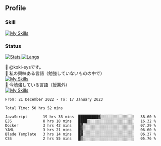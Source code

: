 ## Profile
### Skill
[![My Skills](https://skillicons.dev/icons?i=html,css,javascript,php,java,nodejs,react,bootstrap,docker,laravel,git,github,githubactions,materialui&theme=dark)](https://skillicons.dev)<br>
### Status
[![Stats](https://github-readme-stats.vercel.app/api?username=koki-sys&count_private=true&show_icons=true)
![Langs](https://github-readme-stats.vercel.app/api/top-langs/?username=koki-sys&layout=compact)](https://github.com/koki-sys)

👋 @koki-sysです。<br/>
👀 私の興味ある言語（勉強していないものの中で）<br/>
[![My Skills](https://skillicons.dev/icons?i=golang,gin&theme=dark)](https://skillicons.dev)<br/>
🌱 今勉強している言語（授業外）<br/>
[![My Skills](https://skillicons.dev/icons?i=typescript,react&theme=dark)](https://skillicons.dev)


<!---
koki-sys/koki-sys is a ✨ special ✨ repository because its `README.md` (this file) appears on your GitHub profile.
You can click the Preview link to take a look at your changes.
--->

<!--START_SECTION:waka-->

```text
From: 21 December 2022 - To: 17 January 2023

Total Time: 50 hrs 52 mins

JavaScript       19 hrs 38 mins  █████████▓░░░░░░░░░░░░░░░   38.60 %
EJS              8 hrs 18 mins   ████░░░░░░░░░░░░░░░░░░░░░   16.32 %
Docker           3 hrs 42 mins   █▓░░░░░░░░░░░░░░░░░░░░░░░   07.29 %
YAML             3 hrs 21 mins   █▓░░░░░░░░░░░░░░░░░░░░░░░   06.60 %
Blade Template   3 hrs 14 mins   █▓░░░░░░░░░░░░░░░░░░░░░░░   06.37 %
CSS              2 hrs 55 mins   █▒░░░░░░░░░░░░░░░░░░░░░░░   05.76 %
```

<!--END_SECTION:waka-->
